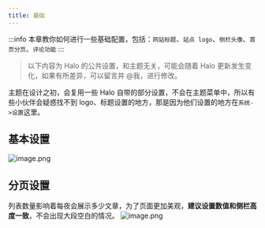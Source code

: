 ```yaml
---
title: 基础
---
```


:::info
本章教你如何进行一些基础配置，包括：`网站标题`、`站点 logo`、`侧栏头像`、`首页分页`、`评论功能`
:::
> 以下内容为 Halo 的公共设置，和主题无关，可能会随着 Halo 更新发生变化，如果有所差异，可以留言并 @我，进行修改。

主题在设计之初，会复用一些 Halo 自带的部分设置，不会在主题菜单中，所以有些小伙伴会疑惑找不到 logo、标题设置的地方，那是因为他们设置的地方在`系统->设置`这里。
## 基本设置	
![image.png](/img/1691679435865-ec9046f6-1590-4f91-b2e7-bb39a8a5c71c.png)
## 分页设置
列表数量影响着每夜会展示多少文章，为了页面更加美观，**建议设置数值和侧栏高度一致**，不会出现大段空白的情况。
![image.png](/img/6957051691679534007-503b6013-3ff4-4abb-b9af-40a4823c3ea5.png)

